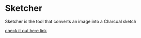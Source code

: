 # Sketcher
Sketcher is the tool that converts an image into a Charcoal sketch


[check it out here link](https://sketcher.onrender.com/uploader)

